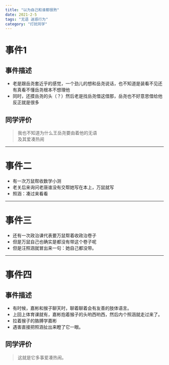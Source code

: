 ```yaml
---
title: "以为自己和谁都很熟"
date: 2021-2-5
tags: "无语 迷惑行为"
category: "打扰同学"
---
```


# 事件1
## 事件描述
* 老是跟岳尧套近乎的感觉，一个劲儿的想和岳尧说话，也不知道是装看不见还有真看不懂岳尧根本不想理他
* 同时，还摸岳尧的头（？）然后老是找岳尧借这借那，岳尧也不好意思借给他反正就是很多
## 同学评价
> 我也不知道为什么王岳尧要由着他的无语<br>
及其爱凑热闹<br>

---

# 事件二
* 有一次万鼠帮收数学小测
* 老关后来询问老唐谁没有交帮她写在本上，万鼠就写
* 照涵：凑过来看看

---

# 事件三
* 还有一次政治课代表要万鼠帮着收政治卷子
* 但是万鼠自己也确实是都没有带这个卷子呢
* 但是汪照涵就冒出来一句：她自己都没带。

---

# 事件四
## 事件描述
* 有时候，嘉彬和猴子聊天时，聊着聊着会有友善的肢体语言。
* 上回上体育课就有，嘉彬抱着猴子的头哟西哟西，然后内个照涵就走过来了。
* 拉着猴子的胳膊学嘉彬
* 遇害直接把照涵扯出来瞪了它一眼。
## 同学评价
> 这就是它多事爱凑热闹。
